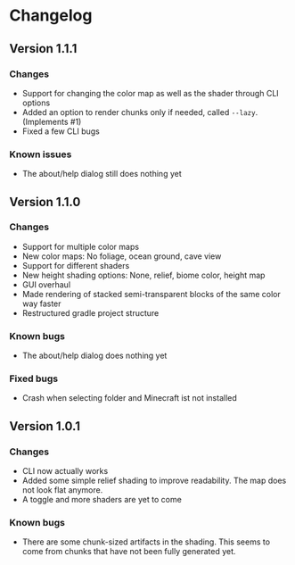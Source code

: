 # Changelog

## Version 1.1.1
### Changes
- Support for changing the color map as well as the shader through CLI options
- Added an option to render chunks only if needed, called `--lazy`. (Implements #1)
- Fixed a few CLI bugs

### Known issues
- The about/help dialog still does nothing yet

## Version 1.1.0
### Changes
- Support for multiple color maps
- New color maps: No foliage, ocean ground, cave view
- Support for different shaders
- New height shading options: None, relief, biome color, height map
- GUI overhaul
- Made rendering of stacked semi-transparent blocks of the same color way faster
- Restructured gradle project structure

### Known bugs
- The about/help dialog does nothing yet

### Fixed bugs
- Crash when selecting folder and Minecraft ist not installed

## Version 1.0.1
### Changes
- CLI now actually works
- Added some simple relief shading to improve readability. The map does not look flat anymore.
- A toggle and more shaders are yet to come

### Known bugs
- There are some chunk-sized artifacts in the shading. This seems to come from chunks that have not been fully generated yet.
